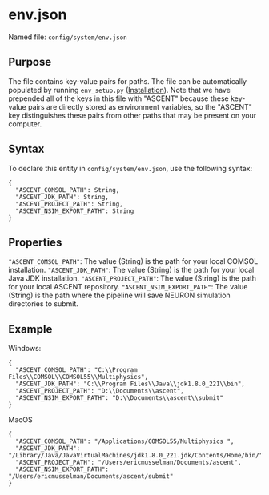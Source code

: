 # env.json

Named file: `config/system/env.json`

## Purpose

The file contains key-value pairs for paths. The file can
be automatically populated by running `env_setup.py` ([Installation](../../Getting_Started.md#installation)). Note that we
have prepended all of the keys in this file with "ASCENT" because
these key-value pairs are directly stored as environment variables,
so the "ASCENT" key distinguishes these pairs from other paths that
may be present on your computer.

## Syntax

To declare this entity in `config/system/env.json`, use the
following syntax:

```
{
  "ASCENT_COMSOL_PATH": String,
  "ASCENT_JDK_PATH": String,
  "ASCENT_PROJECT_PATH": String,
  "ASCENT_NSIM_EXPORT_PATH": String
}
```

## Properties

`"ASCENT_COMSOL_PATH"`: The value (String) is the path for your local
COMSOL installation.
`"ASCENT_JDK_PATH"`: The value (String) is the path for your local Java
JDK installation.
`"ASCENT_PROJECT_PATH"`: The value (String) is the path for your local
ASCENT repository.
`"ASCENT_NSIM_EXPORT_PATH"`: The value (String) is the path where the
pipeline will save NEURON simulation directories to submit.

## Example

<!-- end list -->

Windows:

```
{
  "ASCENT_COMSOL_PATH": "C:\\Program Files\\COMSOL\\COMSOL55\\Multiphysics",
  "ASCENT_JDK_PATH": "C:\\Program Files\\Java\\jdk1.8.0_221\\bin",
  "ASCENT_PROJECT_PATH": "D:\\Documents\\ascent",
  "ASCENT_NSIM_EXPORT_PATH": "D:\\Documents\\ascent\\submit"
}
```

MacOS

```
{
  "ASCENT_COMSOL_PATH": "/Applications/COMSOL55/Multiphysics ",
  "ASCENT_JDK_PATH": "/Library/Java/JavaVirtualMachines/jdk1.8.0_221.jdk/Contents/Home/bin/",
  "ASCENT_PROJECT_PATH": "/Users/ericmusselman/Documents/ascent",
  "ASCENT_NSIM_EXPORT_PATH": "/Users/ericmusselman/Documents/ascent/submit"
}
```
